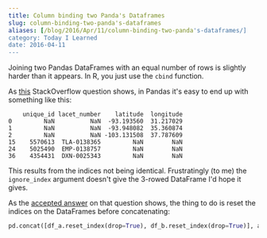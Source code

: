 ```yaml
---
title: Column binding two Panda's Dataframes
slug: column-binding-two-panda's-dataframes
aliases: [/blog/2016/Apr/11/column-binding-two-panda's-dataframes/]
category: Today I Learned
date: 2016-04-11
---
```


Joining two Pandas DataFrames with an equal number of rows is slightly harder than it appears. In R, you just use the `cbind` function.

As [this](http://stackoverflow.com/questions/33088010/pandas-column-bind-cbind-two-data-frames) StackOverflow question shows, in Pandas it's easy to end up with something like this:

```
    unique_id lacet_number    latitude  longitude
0         NaN          NaN  -93.193560  31.217029
1         NaN          NaN  -93.948082  35.360874
2         NaN          NaN -103.131508  37.787609
15    5570613  TLA-0138365         NaN        NaN
24    5025490  EMP-0138757         NaN        NaN
36    4354431  DXN-0025343         NaN        NaN
```

This results from the indices not being identical. Frustratingly (to me) the `ignore_index` argument doesn't give the 3-rowed DataFrame I'd hope it gives.

As the [accepted answer](http://stackoverflow.com/a/33088410/982745) on that question shows, the thing to do is reset the indices on the DataFrames before concatenating:

```python
pd.concat([df_a.reset_index(drop=True), df_b.reset_index(drop=True)], axis=1)
```